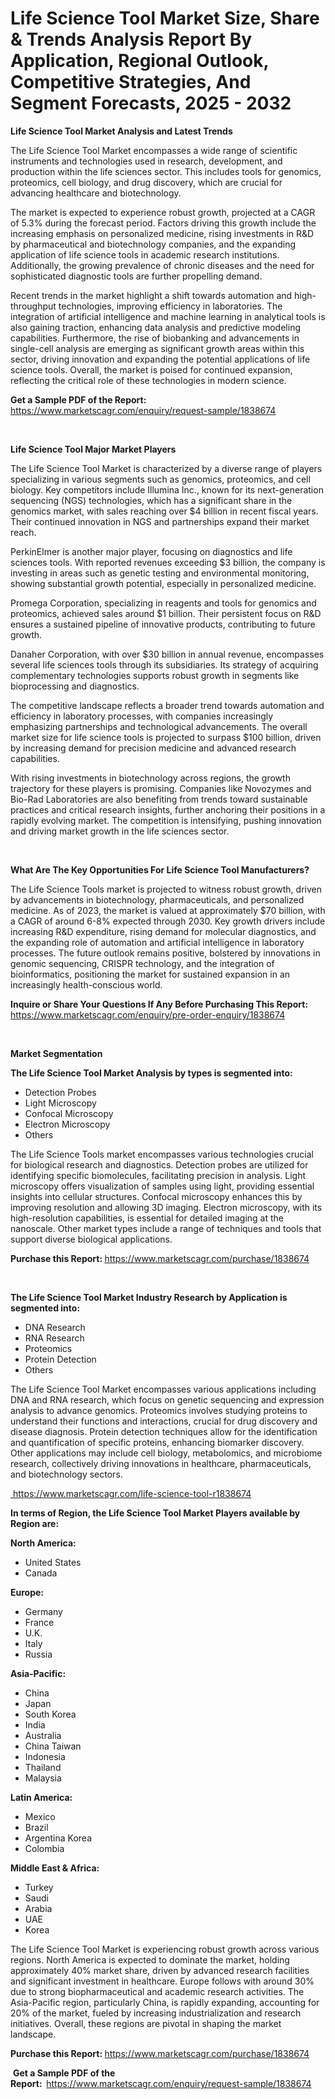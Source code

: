 <p><h1>Life Science Tool Market Size, Share & Trends Analysis Report By Application, Regional Outlook, Competitive Strategies, And Segment Forecasts, 2025 - 2032</h1></p><p><strong>Life Science Tool Market Analysis and Latest Trends</strong></p>
<p><p>The Life Science Tool Market encompasses a wide range of scientific instruments and technologies used in research, development, and production within the life sciences sector. This includes tools for genomics, proteomics, cell biology, and drug discovery, which are crucial for advancing healthcare and biotechnology.</p><p>The market is expected to experience robust growth, projected at a CAGR of 5.3% during the forecast period. Factors driving this growth include the increasing emphasis on personalized medicine, rising investments in R&D by pharmaceutical and biotechnology companies, and the expanding application of life science tools in academic research institutions. Additionally, the growing prevalence of chronic diseases and the need for sophisticated diagnostic tools are further propelling demand.</p><p>Recent trends in the market highlight a shift towards automation and high-throughput technologies, improving efficiency in laboratories. The integration of artificial intelligence and machine learning in analytical tools is also gaining traction, enhancing data analysis and predictive modeling capabilities. Furthermore, the rise of biobanking and advancements in single-cell analysis are emerging as significant growth areas within this sector, driving innovation and expanding the potential applications of life science tools. Overall, the market is poised for continued expansion, reflecting the critical role of these technologies in modern science.</p></p>
<p><strong>Get a Sample PDF of the Report:&nbsp;</strong> <a href="https://www.marketscagr.com/enquiry/request-sample/1838674?utm_campaign=2951&utm_medium=2&utm_source=Github&utm_content=ia&utm_term=14042025&utm_id=life-science-tool">https://www.marketscagr.com/enquiry/request-sample/1838674</a></p>
<p>&nbsp;</p>
<p><strong>Life Science Tool Major Market Players</strong></p>
<p><p>The Life Science Tool Market is characterized by a diverse range of players specializing in various segments such as genomics, proteomics, and cell biology. Key competitors include Illumina Inc., known for its next-generation sequencing (NGS) technologies, which has a significant share in the genomics market, with sales reaching over $4 billion in recent fiscal years. Their continued innovation in NGS and partnerships expand their market reach.</p><p>PerkinElmer is another major player, focusing on diagnostics and life sciences tools. With reported revenues exceeding $3 billion, the company is investing in areas such as genetic testing and environmental monitoring, showing substantial growth potential, especially in personalized medicine.</p><p>Promega Corporation, specializing in reagents and tools for genomics and proteomics, achieved sales around $1 billion. Their persistent focus on R&D ensures a sustained pipeline of innovative products, contributing to future growth.</p><p>Danaher Corporation, with over $30 billion in annual revenue, encompasses several life sciences tools through its subsidiaries. Its strategy of acquiring complementary technologies supports robust growth in segments like bioprocessing and diagnostics.</p><p>The competitive landscape reflects a broader trend towards automation and efficiency in laboratory processes, with companies increasingly emphasizing partnerships and technological advancements. The overall market size for life science tools is projected to surpass $100 billion, driven by increasing demand for precision medicine and advanced research capabilities.</p><p>With rising investments in biotechnology across regions, the growth trajectory for these players is promising. Companies like Novozymes and Bio-Rad Laboratories are also benefiting from trends toward sustainable practices and critical research insights, further anchoring their positions in a rapidly evolving market. The competition is intensifying, pushing innovation and driving market growth in the life sciences sector.</p></p>
<p>&nbsp;</p>
<p><strong>What Are The Key Opportunities For Life Science Tool Manufacturers?</strong></p>
<p><p>The Life Science Tools market is projected to witness robust growth, driven by advancements in biotechnology, pharmaceuticals, and personalized medicine. As of 2023, the market is valued at approximately $70 billion, with a CAGR of around 6-8% expected through 2030. Key growth drivers include increasing R&D expenditure, rising demand for molecular diagnostics, and the expanding role of automation and artificial intelligence in laboratory processes. The future outlook remains positive, bolstered by innovations in genomic sequencing, CRISPR technology, and the integration of bioinformatics, positioning the market for sustained expansion in an increasingly health-conscious world.</p></p>
<p><strong>Inquire or Share Your Questions If Any Before Purchasing This Report:</strong> <a href="https://www.marketscagr.com/enquiry/pre-order-enquiry/1838674?utm_campaign=2951&utm_medium=2&utm_source=Github&utm_content=ia&utm_term=14042025&utm_id=life-science-tool">https://www.marketscagr.com/enquiry/pre-order-enquiry/1838674</a></p>
<p>&nbsp;</p>
<p><strong>Market Segmentation</strong></p>
<p><strong>The Life Science Tool Market Analysis by types is segmented into:</strong></p>
<p><ul><li>Detection Probes</li><li>Light Microscopy</li><li>Confocal Microscopy</li><li>Electron Microscopy</li><li>Others</li></ul></p>
<p><p>The Life Science Tools market encompasses various technologies crucial for biological research and diagnostics. Detection probes are utilized for identifying specific biomolecules, facilitating precision in analysis. Light microscopy offers visualization of samples using light, providing essential insights into cellular structures. Confocal microscopy enhances this by improving resolution and allowing 3D imaging. Electron microscopy, with its high-resolution capabilities, is essential for detailed imaging at the nanoscale. Other market types include a range of techniques and tools that support diverse biological applications.</p></p>
<p><strong>Purchase this Report:&nbsp;</strong><a href="https://www.marketscagr.com/purchase/1838674?utm_campaign=2951&utm_medium=2&utm_source=Github&utm_content=ia&utm_term=14042025&utm_id=life-science-tool">https://www.marketscagr.com/purchase/1838674</a></p>
<p>&nbsp;</p>
<p><strong>The Life Science Tool Market Industry Research by Application is segmented into:</strong></p>
<p><ul><li>DNA Research</li><li>RNA Research</li><li>Proteomics</li><li>Protein Detection</li><li>Others</li></ul></p>
<p><p>The Life Science Tool Market encompasses various applications including DNA and RNA research, which focus on genetic sequencing and expression analysis to advance genomics. Proteomics involves studying proteins to understand their functions and interactions, crucial for drug discovery and disease diagnosis. Protein detection techniques allow for the identification and quantification of specific proteins, enhancing biomarker discovery. Other applications may include cell biology, metabolomics, and microbiome research, collectively driving innovations in healthcare, pharmaceuticals, and biotechnology sectors.</p></p>
<p><a href="https://www.marketscagr.com/life-science-tool-r1838674?utm_campaign=2951&utm_medium=2&utm_source=Github&utm_content=ia&utm_term=14042025&utm_id=life-science-tool">&nbsp;https://www.marketscagr.com/life-science-tool-r1838674</a></p>
<p><strong>In terms of Region, the Life Science Tool Market Players available by Region are:</strong></p>
<p>
    <p> <strong> North America: </strong>
        <ul>
            <li>United States</li>
            <li>Canada</li>
        </ul>
        </p> 
    <p> <strong> Europe: </strong>
        <ul>
            <li>Germany</li>
            <li>France</li>
            <li>U.K.</li>
            <li>Italy</li>
            <li>Russia</li>
        </ul>
        </p> 
    <p> <strong> Asia-Pacific: </strong>
        <ul>
            <li>China</li>
            <li>Japan</li>
            <li>South Korea</li>
            <li>India</li>
            <li>Australia</li>
            <li>China Taiwan</li>
            <li>Indonesia</li>
            <li>Thailand</li>
            <li>Malaysia</li>
        </ul>
        </p> 
    <p> <strong> Latin America: </strong>
        <ul>
            <li>Mexico</li>
            <li>Brazil</li>
            <li>Argentina Korea</li>
            <li>Colombia</li>
        </ul>
        </p> 
    <p> <strong> Middle East & Africa: </strong>
        <ul>
            <li>Turkey</li>
            <li>Saudi</li>
            <li>Arabia</li>
            <li>UAE</li>
            <li>Korea</li>
        </ul>
    </p>
    </p>
<p><p>The Life Science Tool Market is experiencing robust growth across various regions. North America is expected to dominate the market, holding approximately 40% market share, driven by advanced research facilities and significant investment in healthcare. Europe follows with around 30% due to strong biopharmaceutical and academic research activities. The Asia-Pacific region, particularly China, is rapidly expanding, accounting for 20% of the market, fueled by increasing industrialization and research initiatives. Overall, these regions are pivotal in shaping the market landscape.</p></p>
<p><strong>Purchase this Report: </strong><a href="https://www.marketscagr.com/purchase/1838674?utm_campaign=2951&utm_medium=2&utm_source=Github&utm_content=ia&utm_term=14042025&utm_id=life-science-tool">https://www.marketscagr.com/purchase/1838674</a></p>
<p>&nbsp;<strong>Get a Sample PDF of the Report:&nbsp;&nbsp;</strong><a href="https://www.marketscagr.com/enquiry/request-sample/1838674?utm_campaign=2951&utm_medium=2&utm_source=Github&utm_content=ia&utm_term=14042025&utm_id=life-science-tool">https://www.marketscagr.com/enquiry/request-sample/1838674</a></p>
<p><strong></strong></p>
<p><p></p><p></p><p></p></p>